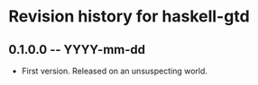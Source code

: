 # Revision history for haskell-gtd

## 0.1.0.0 -- YYYY-mm-dd

* First version. Released on an unsuspecting world.
